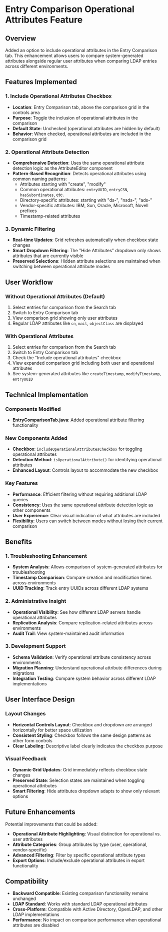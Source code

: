 # Entry Comparison Operational Attributes Feature

## Overview
Added an option to include operational attributes in the Entry Comparison tab. This enhancement allows users to compare system-generated attributes alongside regular user attributes when comparing LDAP entries across different environments.

## Features Implemented

### 1. Include Operational Attributes Checkbox
- **Location**: Entry Comparison tab, above the comparison grid in the controls area
- **Purpose**: Toggle the inclusion of operational attributes in the comparison
- **Default State**: Unchecked (operational attributes are hidden by default)
- **Behavior**: When checked, operational attributes are included in the comparison grid

### 2. Operational Attribute Detection
- **Comprehensive Detection**: Uses the same operational attribute detection logic as the AttributeEditor component
- **Pattern-Based Recognition**: Detects operational attributes using common naming patterns:
  - Attributes starting with "create", "modify"
  - Common operational attributes: `entryUUID`, `entryCSN`, `hasSubordinates`, etc.
  - Directory-specific attributes: starting with "ds-", "nsds-", "ads-"
  - Vendor-specific attributes: IBM, Sun, Oracle, Microsoft, Novell prefixes
  - Timestamp-related attributes

### 3. Dynamic Filtering
- **Real-time Updates**: Grid refreshes automatically when checkbox state changes
- **Smart Dropdown Filtering**: The "Hide Attributes" dropdown only shows attributes that are currently visible
- **Preserved Selections**: Hidden attribute selections are maintained when switching between operational attribute modes

## User Workflow

### Without Operational Attributes (Default)
1. Select entries for comparison from the Search tab
2. Switch to Entry Comparison tab
3. View comparison grid showing only user attributes
4. Regular LDAP attributes like `cn`, `mail`, `objectClass` are displayed

### With Operational Attributes
1. Select entries for comparison from the Search tab
2. Switch to Entry Comparison tab
3. Check the "Include operational attributes" checkbox
4. View expanded comparison grid including both user and operational attributes
5. See system-generated attributes like `createTimestamp`, `modifyTimestamp`, `entryUUID`

## Technical Implementation

### Components Modified
- **EntryComparisonTab.java**: Added operational attribute filtering functionality

### New Components Added
- **Checkbox**: `includeOperationalAttributesCheckbox` for toggling operational attributes
- **Detection Method**: `isOperationalAttribute()` for identifying operational attributes
- **Enhanced Layout**: Controls layout to accommodate the new checkbox

### Key Features
- **Performance**: Efficient filtering without requiring additional LDAP queries
- **Consistency**: Uses the same operational attribute detection logic as other components
- **User Experience**: Clear visual indication of what attributes are included
- **Flexibility**: Users can switch between modes without losing their current comparison

## Benefits

### 1. Troubleshooting Enhancement
- **System Analysis**: Allows comparison of system-generated attributes for troubleshooting
- **Timestamp Comparison**: Compare creation and modification times across environments
- **UUID Tracking**: Track entry UUIDs across different LDAP systems

### 2. Administrative Insight
- **Operational Visibility**: See how different LDAP servers handle operational attributes
- **Replication Analysis**: Compare replication-related attributes across environments
- **Audit Trail**: View system-maintained audit information

### 3. Development Support
- **Schema Validation**: Verify operational attribute consistency across environments
- **Migration Planning**: Understand operational attribute differences during migrations
- **Integration Testing**: Compare system behavior across different LDAP implementations

## User Interface Design

### Layout Changes
- **Horizontal Controls Layout**: Checkbox and dropdown are arranged horizontally for better space utilization
- **Consistent Styling**: Checkbox follows the same design patterns as other form controls
- **Clear Labeling**: Descriptive label clearly indicates the checkbox purpose

### Visual Feedback
- **Dynamic Grid Updates**: Grid immediately reflects checkbox state changes
- **Preserved State**: Selection states are maintained when toggling operational attributes
- **Smart Filtering**: Hide attributes dropdown adapts to show only relevant options

## Future Enhancements

Potential improvements that could be added:
- **Operational Attribute Highlighting**: Visual distinction for operational vs. user attributes
- **Attribute Categories**: Group attributes by type (user, operational, vendor-specific)
- **Advanced Filtering**: Filter by specific operational attribute types
- **Export Options**: Include/exclude operational attributes in export functionality

## Compatibility

- **Backward Compatible**: Existing comparison functionality remains unchanged
- **LDAP Standard**: Works with standard LDAP operational attributes
- **Cross-Platform**: Compatible with Active Directory, OpenLDAP, and other LDAP implementations
- **Performance**: No impact on comparison performance when operational attributes are disabled
